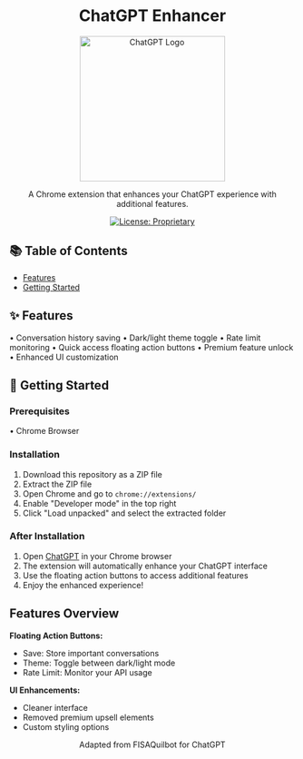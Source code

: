 <div align="center">

# ChatGPT Enhancer

<img src="icon128.png" alt="ChatGPT Logo" width="256">

A Chrome extension that enhances your ChatGPT experience with additional features.

[![License: Proprietary](https://img.shields.io/badge/license-Proprietary-red.svg)](LICENSE)

</div>

## 📚 Table of Contents

- [Features](#-features)
- [Getting Started](#-getting-started)

## ✨ Features

• Conversation history saving
• Dark/light theme toggle
• Rate limit monitoring
• Quick access floating action buttons
• Premium feature unlock
• Enhanced UI customization

## 🚀 Getting Started

### Prerequisites

• Chrome Browser

### Installation

1. Download this repository as a ZIP file
2. Extract the ZIP file
3. Open Chrome and go to `chrome://extensions/`
4. Enable "Developer mode" in the top right
5. Click "Load unpacked" and select the extracted folder

### After Installation

1. Open [ChatGPT](https://chat.openai.com/) in your Chrome browser
2. The extension will automatically enhance your ChatGPT interface
3. Use the floating action buttons to access additional features
4. Enjoy the enhanced experience!

## Features Overview

**Floating Action Buttons:**
- Save: Store important conversations
- Theme: Toggle between dark/light mode
- Rate Limit: Monitor your API usage

**UI Enhancements:**
- Cleaner interface
- Removed premium upsell elements
- Custom styling options

<div align="center">
Adapted from FISAQuilbot for ChatGPT
</div>
